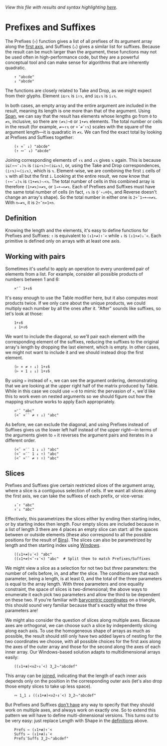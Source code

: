 *View this file with results and syntax highlighting [here](https://mlochbaum.github.io/BQN/doc/prefixes.html).*

# Prefixes and Suffixes

The Prefixes (`↑`) function gives a list of all prefixes of its argument array along the [first axis](leading.md), and Suffixes (`↓`) gives a similar list for suffixes. Because the result can be much larger than the argument, these functions may not be used often in high-performance code, but they are a powerful conceptual tool and can make sense for algorithms that are inherently quadratic.

        ↑ "abcde"
        ↓ "abcde"

The functions are closely related to Take and Drop, as we might expect from their glyphs. Element `i⊑↑𝕩` is `i↑𝕩`, and `i⊑↓𝕩` is `i↓𝕩`.

In both cases, an empty array and the entire argument are included in the result, meaning its length is one more than that of the argument. Using [Span](logic.md), we can say that the result has elements whose lengths go from `0` to `≠𝕩`, inclusive, so there are `(≠𝕩)¬0` or `1+≠𝕩` elements. The total number or cells in the result (for example, `≠∾↑𝕩` or `+´≠¨↑𝕩`) scales with the square of the argument length—it is quadratic in `≠𝕩`. We can find the exact total by looking at Prefixes and Suffixes together:

        (↑ ≍˘ ↓) "abcde"
        (↑ ∾¨ ↓) "abcde"

Joining corresponding elements of `↑𝕩` and `↓𝕩` gives `𝕩` again. This is because `i⊑(↑∾¨↓)𝕩` is `(i⊑↑𝕩)∾(i⊑↓𝕩)`, or, using the Take and Drop correspondences, `(i↑𝕩)∾(i↓𝕩)`, which is `𝕩`. Element-wise, we are combining the first `i` cells of `𝕩` with all but the first `i`. Looking at the entire result, we now know that `(↑∾¨↓)𝕩` is `(1+≠𝕩)⥊<𝕩`. The total number of cells in this combined array is therefore `(1+≠𝕩)×≠𝕩`, or `1⊸+⊸×≠𝕩`. Each of Prefixes and Suffixes must have the same total number of cells (in fact, `↑𝕩` is `⌽¨∘↓⌾⌽𝕩`, and Reverse doesn't change an array's shape). So the total number in either one is `2÷˜1⊸+⊸×≠𝕩`. With `n←≠𝕩`, it is `2÷˜n×1+n`.

## Definition

Knowing the length and the elements, it's easy to define functions for Prefixes and Suffixes: `↑` is equivalent to `(↕1+≠)↑¨<` while `↓` is `(↕1+≠)↓¨<`. Each primitive is defined only on arrays with at least one axis.

## Working with pairs

Sometimes it's useful to apply an operation to every unordered pair of elements from a list. For example, consider all possible products of numbers between 1 and 6:

        ×⌜˜ 1+↕6

It's easy enough to use the Table modifier here, but it also computes most products twice. If we only care about the unique products, we could multiply each number by all the ones after it. "After" sounds like suffixes, so let's look at those:

        1+↕6
        ↓ 1+↕6

We want to include the diagonal, so we'll pair each element with the corresponding element of the suffixes, reducing the suffixes to the original array's length by dropping the last element, which is empty. In other cases, we might not want to include it and we should instead drop the first element.

        (⊢ × ≠ ↑ ↓) 1+↕6
        (⊢ × 1 ↓ ↓) 1+↕6

By using `≍` instead of `×`, we can see the argument ordering, demonstrating that we are looking at the upper right half of the matrix produced by Table. While in this case we could use `≍⚇0` to mimic the pervasion of `×`, we'd like this to work even on nested arguments so we should figure out how the mapping structure works to apply Each appropriately.

        ≍⌜˜ "abc"
        (<˘ ≍¨¨ ≠ ↑ ↓) "abc"

As before, we can exclude the diagonal, and using Prefixes instead of Suffixes gives us the lower left half instead of the upper right—in terms of the arguments given to `≍` it reverses the argument pairs and iterates in a different order.

        (<˘ ≍¨¨ 1 ↓ ↓) "abc"
        (<˘ ≍¨¨ 1 ↓ ↑) "abc"
        (<˘ ≍¨¨ ≠ ↑ ↑) "abc"

## Slices

Prefixes and Suffixes give certain restricted slices of the argument array, where a slice is a contiguous selection of cells. If we want all slices along the first axis, we can take the suffixes of each prefix, or vice-versa:

        ↓¨↑ "abc"
        ↑¨↓ "abc"

Effectively, this parametrizes the slices either by ending then starting index, or by starting index then length. Four empty slices are included because in a list of length 3 there are 4 places an empty slice can start: all the spaces between or outside elements (these also correspond to all the possible positions for the result of [Bins](bins.md)). The slices can also be parametrized by length and then starting index using [Windows](windows.md).

        ((↕1+≠)↕¨<) "abc"
        ((↕1+≠)<˘∘↕¨<) "abc"  # Split them to match Prefixes/Suffixes

We might view a slice as a selection for not two but *three* parameters: the number of cells before, in, and after the slice. The conditions are that each parameter, being a length, is at least 0, and the total of the three parameters is equal to the array length. With three parameters and one equality constraint, the space of slices is two-dimensional; the above ways to enumerate it each pick two parameters and allow the third to be dependent on these two. If you're familiar with [barycentric coordinates](https://en.wikipedia.org/wiki/Barycentric_coordinate_system) on a triangle, this should sound very familiar because that's exactly what the three parameters are!

We might also consider the question of slices along multiple axes. Because axes are orthogonal, we can choose such a slice by independently slicing along each axis. To use the homogeneous shape of arrays as much as possible, the result should still only have two added layers of nesting for the two coordinates we choose, with all possible choices for the first axis along the axes of the outer array and those for the second along the axes of each inner array. Our Windows-based solution adapts to multidimensional arrays easily:

        ((↕1+≢)<⎉2∘↕¨<) 3‿2⥊"abcdef"

This array can be [joined](join.md), indicating that the length of each inner axis depends only on the position in the corresponding outer axis (let's also drop those empty slices to take up less space).

        ∾ 1‿1 ↓ ((↕1+≢)<⎉2∘↕¨<) 3‿2⥊"abcdef"

But Prefixes and Suffixes [don't have](../problems.md#cant-take-prefixes-or-suffixes-on-multiple-axes) any way to specify that they should work on multiple axes, and always work on exactly one. So to extend this pattern we will have to define multi-dimensional versions. This turns out to be very easy: just replace Length with Shape in the [definitions](#definition) above.

        Prefs ← (↕1+≢)↑¨<
        Suffs ← (↕1+≢)↓¨<
        Prefs¨Suffs 3‿2⥊"abcdef"
